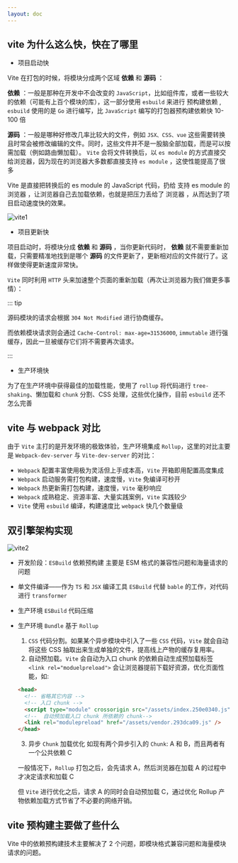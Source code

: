 ```yaml
---
layout: doc
---
```


## vite 为什么这么快，快在了哪里

- 项目启动快

Vite 在打包的时候，将模块分成两个区域 **依赖** 和 **源码** ：

**依赖** ：一般是那种在开发中不会改变的 `JavaScript`，比如组件库，或者一些较大的依赖（可能有上百个模块的库），这一部分使用 `esbuild` 来进行 预构建依赖 , `esbuild` 使用的是 `Go` 进行编写，比 `JavaScript` 编写的打包器预构建依赖快 10-100 倍

**源码** ：一般是哪种好修改几率比较大的文件，例如 `JSX、CSS、vue` 这些需要转换且时常会被修改编辑的文件。同时，这些文件并不是一股脑全部加载，而是可以按需加载（例如路由懒加载）。 `Vite` 会将文件转换后，以 `es module` 的方式直接交给浏览器，因为现在的浏览器大多数都直接支持 `es module` ，这使性能提高了很多

Vite 是直接把转换后的 es module 的 JavaScript 代码，扔给 支持 es module 的浏览器 ，让浏览器自己去加载依赖，也就是把压力丢给了 浏览器 ，从而达到了项目启动速度快的效果。

![vite1](/browser/vite1.png)

- 项目更新快

项目启动时，将模块分成 **依赖** 和 **源码** ，当你更新代码时， **依赖** 就不需要重新加载，只需要精准地找到是哪个 **源码** 的文件更新了，更新相对应的文件就行了。这样做使得更新速度非常快。

`Vite` 同时利用 `HTTP` 头来加速整个页面的重新加载（再次让浏览器为我们做更多事情）：

::: tip

源码模块的请求会根据 `304 Not Modified` 进行协商缓存。

而依赖模块请求则会通过 `Cache-Control: max-age=31536000`, `immutable` 进行强缓存，因此一旦被缓存它们将不需要再次请求。

:::

- 生产环境快

为了在生产环境中获得最佳的加载性能，使用了 `rollup` 将代码进行 `tree-shaking`、懒加载和 `chunk` 分割、CSS 处理，这些优化操作，目前 `esbuild` 还不怎么完善

## vite 与 webpack 对比

由于 `Vite` 主打的是开发环境的极致体验，生产环境集成 `Rollup`，这里的对比主要是 `Webpack-dev-server` 与 `Vite-dev-server` 的对比：

- `Webpack` 配置丰富使用极为灵活但上手成本高，`Vite` 开箱即用配置高度集成
- `Webpack` 启动服务需打包构建，速度慢，`Vite` 免编译可秒开
- `Webpack` 热更新需打包构建，速度慢，`Vite` 毫秒响应
- `Webpack` 成熟稳定、资源丰富、大量实践案例，`Vite` 实践较少
- `Vite` 使用 `esbuild` 编译，构建速度比 `webpack` 快几个数量级

## 双引擎架构实现

![vite2](/browser/vite2.image)

- 开发阶段：`ESBuild` 依赖预构建 主要是 ESM 格式的兼容性问题和海量请求的问题

- 单文件编译——作为 `TS` 和 `JSX` 编译工具 `ESBuild` 代替 `bable` 的工作，对代码进行 `transformer`

- 生产环境 `ESBuild` 代码压缩

- 生产环境 `Bundle` 基于 `Rollup`

  1. `CSS` 代码分割。如果某个异步模块中引入了一些 `CSS` 代码，`Vite` 就会自动将这些 CSS 抽取出来生成单独的文件，提高线上产物的缓存复用率。
  2. 自动预加载。`Vite` 会自动为入口 chunk 的依赖自动生成预加载标签 `<link rel="moduelpreload">` 会让浏览器提前下载好资源，优化页面性能，如:

  ```html
  <head>
    <!-- 省略其它内容 -->
    <!-- 入口 chunk -->
    <script type="module" crossorigin src="/assets/index.250e0340.js"></script>
    <!--  自动预加载入口 chunk 所依赖的 chunk-->
    <link rel="modulepreload" href="/assets/vendor.293dca09.js" />
  </head>
  ```

  3. 异步 `Chunk` 加载优化 如现有两个异步引入的 `Chunk`: A 和 B，而且两者有一个公共依赖 C

  一般情况下，`Rollup` 打包之后，会先请求 A，然后浏览器在加载 A 的过程中才决定请求和加载 C

  但 `Vite` 进行优化之后，请求 A 的同时会自动预加载 C，通过优化 Rollup 产物依赖加载方式节省了不必要的网络开销。

## vite 预构建主要做了些什么

Vite 中的依赖预构建技术主要解决了 2 个问题，即模块格式兼容问题和海量模块请求的问题。
